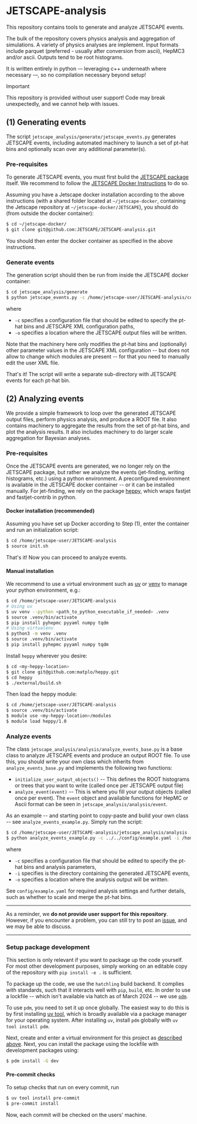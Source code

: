 # JETSCAPE-analysis

This repository contains tools to generate and analyze JETSCAPE events.

The bulk of the repository covers physics analysis and aggregation of simulations. A variety of physics analyses are implement. Input formats include parquet (preferred - usually after conversion from ascii), HepMC3 and/or ascii. Outputs tend to be root histograms.

It is written entirely in python -– leveraging c++ underneath where necessary -–, so no compilation necessary beyond setup!

> [!IMPORTANT]
> This repository is provided without user support! Code may break unexpectedly, and we cannot help with issues.

## (1) Generating events

The script `jetscape_analysis/generate/jetscape_events.py` generates JETSCAPE events, including automated machinery to launch a set of pt-hat bins and optionally scan over any additional parameter(s).

### Pre-requisites

To generate JETSCAPE events, you must first build the [JETSCAPE package](https://github.com/JETSCAPE/JETSCAPE) itself.
We recommend to follow the [JETSCAPE Docker Instructions](https://github.com/JETSCAPE/JETSCAPE/tree/master/docker) to do so.

Assuming you have a Jetscape docker installation according to the above instructions
(with a shared folder located at `~/jetscape-docker`, containing the Jetscape repository at `~/jetscape-docker/JETSCAPE`),
you should do (from outside the docker container):

```bash
$ cd ~/jetscape-docker/
$ git clone git@github.com:JETSCAPE/JETSCAPE-analysis.git
```

You should then enter the docker container as specified in the above instructions.

### Generate events

The generation script should then be run from inside the JETSCAPE docker container:

```bash
$ cd jetscape_analysis/generate
$ python jetscape_events.py -c /home/jetscape-user/JETSCAPE-analysis/config/example.yaml -o /home/jetscape-user/JETSCAPE-analysis-output
```

where
- `-c` specifies a configuration file that should be edited to specify the pt-hat bins and JETSCAPE XML configuration paths,
- `-o` specifies a location where the JETSCAPE output files will be written.

Note that the machinery here only modifies the pt-hat bins and (optionally) other parameter values in the JETSCAPE XML configuration -- but does not allow to change which modules are present -- for that you need to manually edit the user XML file.

That's it! The script will write a separate sub-directory with JETSCAPE events for each pt-hat bin.

## (2) Analyzing events

We provide a simple framework to loop over the generated JETSCAPE output files, perform physics analysis, and produce a ROOT file.
It also contains machinery to aggregate the results from the set of pt-hat bins, and plot the analysis results.
It also includes machinery to do larger scale aggregation for Bayesian analyses.

### Pre-requisites

Once the JETSCAPE events are generated, we no longer rely on the JETSCAPE package, but rather we analyze the events (jet-finding, writing histograms, etc.) using a python environment.
A preconfigured environment is available in the JETSCAPE docker container -- or it can be installed manually.
For jet-finding, we rely on the package [heppy](https://github.com/matplo/heppy), which wraps fastjet and fastjet-contrib in python.

#### Docker installation (recommended)

Assuming you have set up Docker according to Step (1),
enter the container and run an initialization script:

```bash
$ cd /home/jetscape-user/JETSCAPE-analysis
$ source init.sh
```

That's it! Now you can proceed to analyze events.

#### Manual installation

We recommend to use a virtual environment such as [uv](https://docs.astral.sh/uv/) or [venv](https://docs.python.org/3/library/venv.html) to manage your python environment, e.g.:

```bash
$ cd /home/jetscape-user/JETSCAPE-analysis
# Using uv
$ uv venv --python <path_to_python_executable_if_needed> .venv
$ source .venv/bin/activate
$ pip install pyhepmc pyyaml numpy tqdm
# Using virtualenv
$ python3 -m venv .venv
$ source .venv/bin/activate
$ pip install pyhepmc pyyaml numpy tqdm
```

Install `heppy` wherever you desire:

```bash
$ cd <my-heppy-location>
$ git clone git@github.com:matplo/heppy.git
$ cd heppy
$ ./external/build.sh
```

Then load the heppy module:

```bash
$ cd /home/jetscape-user/JETSCAPE-analysis
$ source .venv/bin/activate
$ module use <my-heppy-location>/modules
$ module load heppy/1.0
```

### Analyze events

The class `jetscape_analysis/analysis/analyze_events_base.py` is a base class to analyze JETSCAPE events and produce an output ROOT file.
To use this, you should write your own class which inherits from `analyze_events_base.py` and implements the following two functions:
- `initialize_user_output_objects()` -- This defines the ROOT histograms or trees that you want to write (called once per JETSCAPE output file)
- `analyze_event(event)` -- This is where you fill your output objects (called once per event). The `event` object and available functions for HepMC or Ascii format can be seen in `jetscape_analysis/analysis/event`.

As an example -- and starting point to copy-paste and build your own class -- see `analyze_events_example.py`.
Simply run the script:

```bash
$ cd /home/jetscape-user/JETSCAPE-analysis/jetscape_analysis/analysis
$ python analyze_events_example.py -c ../../config/example.yaml -i /home/jetscape-user/JETSCAPE-analysis-output -o /my/outputdir
```

where
- `-c` specifies a configuration file that should be edited to specify the pt-hat bins and analysis parameters,
- `-i` specifies  is the directory containing the generated JETSCAPE events,
- `-o` specifies a location where the analysis output will be written.

See `config/example.yaml` for required analysis settings and further details, such as whether to scale and merge the pt-hat bins.

---------------------------------------------------------------------

As a reminder, we **do not provide user support for this repository**. However, if you encounter a problem, you can still try to post an [issue](https://github.com/JETSCAPE/JETSCAPE-analysis/issues), and we may be able to discuss.

---------------------------------------------------------------------

### Setup package development

This section is only relevant if you want to package up the code yourself. For most other development purposes,
simply working on an editable copy of the repository with `pip install -e .` is sufficient.

To package up the code, we use the `hatchling` build backend. It complies with standards, such that it interacts well with `pip`, `build`, etc. In order to use a lockfile -- which isn't available via hatch as of March 2024 -- we use [`pdm`](https://github.com/pdm-project/pdm).

To use `pdm`, you need to set it up once globally. The easiest way to do this is by first installing
[uv tool](https://docs.astral.sh/uv/concepts/tools/), which is broadly available via a package manager for your operating system. After installing `uv`, install `pdm` globally with `uv tool install pdm`.

Next, create and enter a virtual environment for this project as [described above](#manual-installation).
Next, you can install the package using the lockfile with development packages using:

```bash
$ pdm install -G dev
```

#### Pre-commit checks

To setup checks that run on every commit, run

```bash
$ uv tool install pre-commit
$ pre-commit install
```

Now, each commit will be checked on the users' machine.
